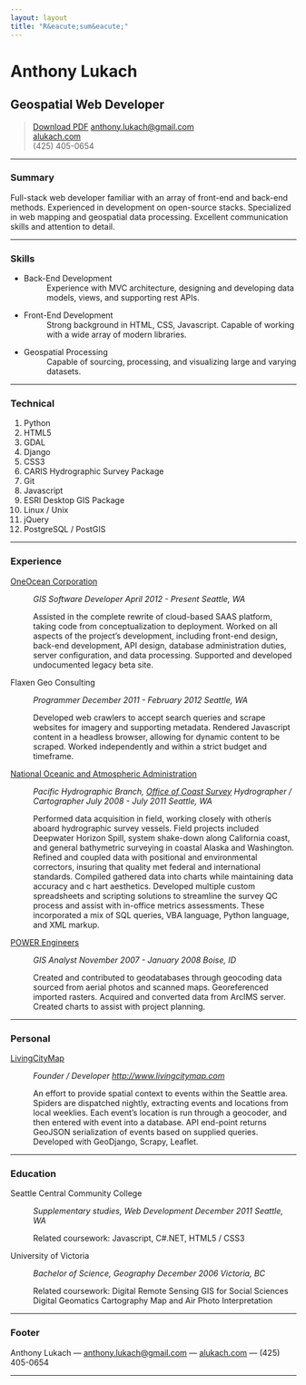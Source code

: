 ```yaml
---
layout: layout
title: "R&eacute;sum&eacute;"
---
```


<div class="resume">
    <h1>Anthony Lukach</h1>

<h2>Geospatial Web Developer</h2>

<blockquote>
  <p><a class="button" href="alukach.pdf">Download PDF</a>
  <a href="mailto:anthony.lukach@gmail.com">anthony.lukach@gmail.com</a><br />
  <a href="http://www.alukach.com">alukach.com</a><br />
  <span class='phone'>(425) 405-0654</span></p>
</blockquote>

<hr />

<h3 id="profile">Summary</h3>

<p>Full-stack web developer familiar with an array of front-end and back-end methods.  Experienced in
development on open-source stacks. Specialized in web mapping and geospatial data processing. Excellent
communication skills and attention to detail.</p>

<hr />

<h3 id="skills">Skills</h3>

<ul>
<li><dl>
<dt>Back-End Development</dt>
<dd>Experience with MVC architecture, designing and developing data models, views, and supporting rest APIs.</dd>
</dl></li>
<li><dl>
<dt>Front-End Development</dt>
<dd>Strong background in HTML, CSS, Javascript.  Capable of working with a wide array of modern libraries.</dd>
</dl></li>
<li><dl>
<dt>Geospatial Processing</dt>
<dd>Capable of sourcing, processing, and visualizing large and varying datasets.</dd>
</dl></li>
</ul>

<hr />

<h3 id="technical">Technical</h3>

<ol>
<li>Python</li>
<li>HTML5</li>
<li>GDAL</li>
<li>Django</li>
<li>CSS3</li>
<li>CARIS Hydrographic Survey Package</li>
<li>Git</li>
<li>Javascript</li>
<li>ESRI Desktop GIS Package</li>
<li>Linux / Unix</li>
<li>jQuery</li>
<li>PostgreSQL / PostGIS</li>
</ol>

<hr />

<h3 id="experience">Experience</h3>

<dl>
<dt><a href="https://www.oneoceancorp.com">OneOcean Corporation</a></dt>
<dd>
<p><em>GIS Software Developer</em>
<em>April 2012 - Present</em>
<em>Seattle, WA</em></p>

<p>Assisted in the complete rewrite of cloud-based SAAS platform, taking code from 
conceptualization to deployment. 
Worked on all aspects of the project&#8217;s development, including front-end design,
back-end development, API design, database administration duties, server 
configuration, and data processing. 
Supported and developed undocumented legacy beta site.</p>
</dd>

<dt>Flaxen Geo Consulting</dt>
<dd>
<p><em>Programmer</em>
<em>December 2011 - February 2012</em>
<em>Seattle, WA</em></p>

<p>Developed web crawlers to accept search queries and scrape websites
for imagery and supporting metadata.
Rendered Javascript content in a headless browser, allowing for dynamic
content to be scraped.
Worked independently and within a strict budget and timeframe.</p>
</dd>

<dt><a href="http://www.noaa.gov">National Oceanic and Atmospheric Administration</a></dt>
<dd>
<p><em>Pacific Hydrographic Branch, <a href="http://www.nauticalcharts.noaa.gov/">Office of Coast Survey</a></em>
<em>Hydrographer / Cartographer</em> 
<em>July 2008 - July 2011</em>
<em>Seattle, WA</em></p>

<p>Performed data acquisition in field, working closely with otherís aboard
hydrographic survey vessels.  Field projects included Deepwater Horizon
Spill, system shake-down along California coast, and general bathymetric 
surveying in coastal Alaska and Washington.
Refined and coupled data with positional and environmental correctors,
insuring that quality met federal and international standards.
Compiled gathered data into charts while maintaining data accuracy and c
hart aesthetics.
Developed multiple custom spreadsheets and scripting solutions to
streamline the survey QC process and assist with in-office metrics
assessments.  These incorporated a mix of SQL queries, VBA language,
Python language, and XML markup.</p>
</dd>

<dt><a href="http://www.powereng.com/">POWER Engineers</a></dt>
<dd>
<p><em>GIS Analyst</em>
<em>November 2007 - January 2008</em>
<em>Boise, ID</em></p>

<p>Created and contributed to geodatabases through geocoding data sourced
from aerial photos and scanned maps.
Georeferenced imported rasters.
Acquired and converted data from ArcIMS server.
Created charts to assist with project planning.</p>
</dd>
</dl>

<hr />

<h3 id="personal">Personal</h3>

<dl>
<dt><a href="http://www.livingcitymap.com">LivingCityMap</a></dt>
<dd>
<p><em>Founder / Developer</em>
<em><a href="http://www.livingcitymap.com">http://www.livingcitymap.com</a></em></p>

<p>An effort to provide spatial context to events within the Seattle area.
Spiders are dispatched nightly, extracting events and locations from local 
weeklies.  Each event&#8217;s location is run through a geocoder, and then entered 
with event into a database.  API end-point returns GeoJSON serialization of 
events based on supplied queries.
Developed with GeoDjango, Scrapy, Leaflet.</p>
</dd>
</dl>

<hr />

<h3>Education</h3>

<dl>
<dt>Seattle Central Community College</dt>
<dd>
<p><em>Supplementary studies, Web Development</em>
<em>December 2011</em>
<em>Seattle, WA</em></p>

<p>Related coursework:
Javascript, 
C#.NET, 
HTML5 / CSS3</p>
</dd>

<dt>University of Victoria</dt>
<dd>
<p><em>Bachelor of Science, Geography</em>
<em>December 2006</em>
<em>Victoria, BC</em></p>

<p>Related coursework:
Digital Remote Sensing
GIS for Social Sciences
Digital Geomatics
Cartography
Map and Air Photo Interpretation</p>
</dd>
</dl>

<hr />

<h3 id="footer">Footer</h3>

<p>Anthony Lukach &#8212; <a href="mailto:anthony.lukach@gmail.com">anthony.lukach@gmail.com</a> &#8212; <a href="http://www.alukach.com">alukach.com</a> <span class='phone'>&#8212; (425) 405-0654</span></p>

<hr />

</div>
